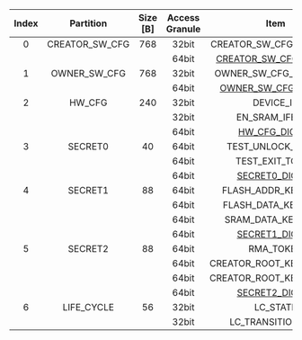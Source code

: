 <!--
DO NOT EDIT THIS FILE DIRECTLY.
It has been generated with ./util/design/gen-otp-mmap.py
-->

|  Index  |   Partition    |  Size [B]  |  Access Granule  |                         Item                          |  Byte Address  |  Size [B]  |
|:-------:|:--------------:|:----------:|:----------------:|:-----------------------------------------------------:|:--------------:|:----------:|
|    0    | CREATOR_SW_CFG |    768     |      32bit       |                CREATOR_SW_CFG_CONTENT                 |     0x000      |    760     |
|         |                |            |      64bit       | [CREATOR_SW_CFG_DIGEST](#Reg_creator_sw_cfg_digest_0) |     0x2F8      |     8      |
|    1    |  OWNER_SW_CFG  |    768     |      32bit       |                 OWNER_SW_CFG_CONTENT                  |     0x300      |    760     |
|         |                |            |      64bit       |   [OWNER_SW_CFG_DIGEST](#Reg_owner_sw_cfg_digest_0)   |     0x5F8      |     8      |
|    2    |     HW_CFG     |    240     |      32bit       |                       DEVICE_ID                       |     0x600      |     32     |
|         |                |            |      32bit       |                    EN_SRAM_IFETCH                     |     0x620      |     1      |
|         |                |            |      64bit       |         [HW_CFG_DIGEST](#Reg_hw_cfg_digest_0)         |     0x6E8      |     8      |
|    3    |    SECRET0     |     40     |      64bit       |                   TEST_UNLOCK_TOKEN                   |     0x6F0      |     16     |
|         |                |            |      64bit       |                    TEST_EXIT_TOKEN                    |     0x700      |     16     |
|         |                |            |      64bit       |        [SECRET0_DIGEST](#Reg_secret0_digest_0)        |     0x710      |     8      |
|    4    |    SECRET1     |     88     |      64bit       |                  FLASH_ADDR_KEY_SEED                  |     0x718      |     32     |
|         |                |            |      64bit       |                  FLASH_DATA_KEY_SEED                  |     0x738      |     32     |
|         |                |            |      64bit       |                  SRAM_DATA_KEY_SEED                   |     0x758      |     16     |
|         |                |            |      64bit       |        [SECRET1_DIGEST](#Reg_secret1_digest_0)        |     0x768      |     8      |
|    5    |    SECRET2     |     88     |      64bit       |                       RMA_TOKEN                       |     0x770      |     16     |
|         |                |            |      64bit       |                CREATOR_ROOT_KEY_SHARE0                |     0x780      |     32     |
|         |                |            |      64bit       |                CREATOR_ROOT_KEY_SHARE1                |     0x7A0      |     32     |
|         |                |            |      64bit       |        [SECRET2_DIGEST](#Reg_secret2_digest_0)        |     0x7C0      |     8      |
|    6    |   LIFE_CYCLE   |     56     |      32bit       |                       LC_STATE                        |     0x7C8      |     24     |
|         |                |            |      32bit       |                   LC_TRANSITION_CNT                   |     0x7E0      |     32     |